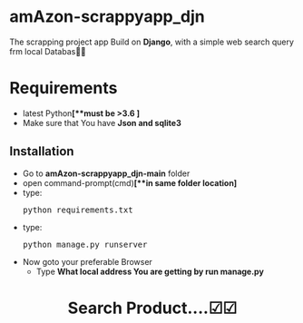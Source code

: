 # amAzon-scrappyapp_djn
The scrapping project app Build on <strong>Django</strong>, with a simple web search query frm local Databas🎫🎱


# Requirements
<ul>
  
<li>latest Python<strong>[**must be >3.6 ]</strong><br>
<li>Make sure that You have <strong>Json and sqlite3</strong>

</ul>


## Installation
<ul>
<li>Go to <strong>amAzon-scrappyapp_djn-main</strong> folder<br>
<li>open command-prompt(cmd)<strong>[**in same folder location]</strong><br>
  <li>type:<br>
  <pre>python requirements.txt </pre>
  <li>type:<br>
  <pre>python manage.py runserver</pre>
    
   <li>Now goto your preferable Browser
     <ul><li>Type <strong>What local address You are getting by run manage.py</strong></ul>
    

</ul>

<h1 align="center">Search Product....☑☑ </h1>
